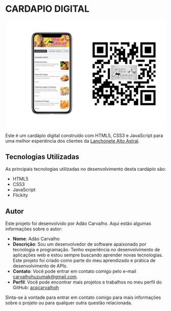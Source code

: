# CARDAPIO DIGITAL

![Banner da lachonete](assets/lachonete-banner.png)

Este é um cardápio digital construído com HTML5, CSS3 e JavaScript para uma melhor esperiência dos clientes da [Lanchonete Alto Astral](https://seusite.com).

## Tecnologias Utilizadas

As principais tecnologias utilizadas no desenvolvimento desta cardápio são:

- HTML5
- CSS3
- JavaScript
- Flickity

## Autor

Este projeto foi desenvolvido por Adão Carvalho. Aqui estão algumas informações sobre o autor:

- **Nome**: Adão Carvalho
- **Descrição**: Sou um desenvolvedor de software apaixonado por tecnologia e programação. Tenho experiência no desenvolvimento de aplicações web e estou sempre buscando aprender novas tecnologias. Este projeto foi criado como parte do meu aprendizado e prática de desenvolvimento de APIs.
- **Contato**: Você pode entrar em contato comigo pelo e-mail carvalhohuzumak@gmail.com.
- **Perfil**: Você pode encontrar mais projetos e trabalhos no meu perfil do GitHub: [acpcarvalhoh](https://github.com/acpcarvalhoh)

Sinta-se à vontade para entrar em contato comigo para mais informações sobre o projeto ou para qualquer outra questão relacionada.
